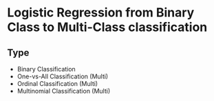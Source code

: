 # Logistic Regression from Binary Class to Multi-Class classification

## Type
- Binary Classification
- One-vs-All Classification (Multi)
- Ordinal Classification (Multi)
- Multinomial Classification (Multi)

